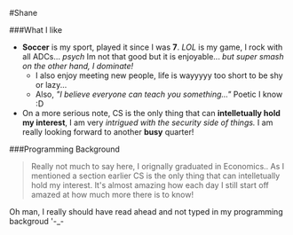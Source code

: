 #Shane

###What I like
- **Soccer** is my sport, played it since I was **7**. *LOL* is my game, I rock with all ADCs... *psych* Im not that good but it is enjoyable... *but super smash on the other hand, I dominate!*
  - I also enjoy meeting new people, life is wayyyyy too short to be shy or lazy...
  - Also, *"I believe everyone can teach you something..."* Poetic I know :D
- On a more serious note, CS is the only thing that can **intelletually hold my interest**, I am very *intrigued with the security side of things.* I am really looking forward to another **busy** quarter!

###Programming Background
> Really not much to say here, I orignally graduated in Economics.. As I mentioned a section earlier CS is the only thing that can intelletually hold my interest. It's almost amazing how each day I still start off amazed at how much more there is to know!

Oh man, I really should have read ahead and not typed in my programming backgroud '-_-
